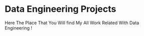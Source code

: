 # Data Engineering Projects
Here The Place That You Will find My All Work Related With Data Engineering ! 
